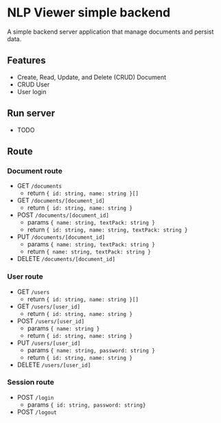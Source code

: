 # NLP Viewer simple backend

A simple backend server application that manage documents and persist data.

## Features

- Create, Read, Update, and Delete (CRUD) Document
- CRUD User
- User login

## Run server

- TODO

## Route

### Document route

- GET `/documents`
  - return `{ id: string, name: string }[]`
- GET `/documents/[document_id]`
  - return `{ id: string, name: string }`
- POST `/documents/[document_id]`
  - params `{ name: string, textPack: string }`
  - return `{ id: string, name: string, textPack: string }`
- PUT `/documents/[document_id]`
  - params `{ name: string, textPack: string }`
  - return `{ name: string, textPack: string }`
- DELETE `/documents/[document_id]`

### User route

- GET `/users`
  - return `{ id: string, name: string }[]`
- GET `/users/[user_id]`
  - return `{ id: string, name: string }`
- POST `/users/[user_id]`
  - params `{ name: string }`
  - return `{ id: string, name: string }`
- PUT `/users/[user_id]`
  - params `{ name: string, password: string }`
  - return `{ id: string, name: string }`
- DELETE `/users/[user_id]`

### Session route

- POST `/login`
  - params `{ id: string, password: string}`
- POST `/logout`
